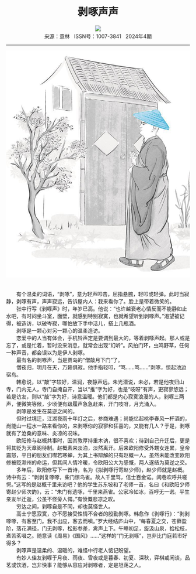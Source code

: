 # <center>剥啄声声</center> 

<div align=center><img src="https://raw.githubusercontent.com/leaguecn/magazines/main/img_authors/%d7%f7%d5%df%a3%ba%b6%ad%b8%c4%d5%fd.jpg"></div> 

<center>来源：意林   ISSN号：1007-3841   2024年4期</center> 


* * *


![](https://raw.githubusercontent.com/leaguecn/magazines/main/img/yili20240404-1-l.jpg)

  
<br>　　有个温柔的词语，“剥啄”，意为轻声叩击，屈指悬腕，轻叩或轻弹。此时当寂静，剥啄有声，声声寂远，告诉屋内人：我来看你了。脸上是带着微笑的。  
　　张中行写《剥啄声》时，年岁已高。他说：“也许越衰老心情反而不能静如止水吧，有时闷坐斗室，面壁，就感到特别寂寞，也就希望听到剥啄声。”渴望被记得，被造访，以破岑寂，哪怕放下手中活儿，搭上几瓶酒。  
　　剥啄是一颗心对另一颗心的温柔造访。  
　　恋爱中的人当有体会，手机铃声定是要调到最大的，等着剥啄声起。那人或是忘了，或是忙着，暂时没来消息，就常会出现“幻听”。风拍门环，虫鸣野草，任何一种声音，都会误以为是伊人剥啄。  
　　最有名的剥啄声，当是贾岛的“僧敲月下门”了。  
　　僧夜归，明月在天，万籁俱寂。他手指轻叩，“笃……笃……”剥啄，惊起池边宿鸟。  
　　韩愈说，以“敲”字较好，温润，夜静声远。朱光潜说，未必，若是他夜归山寺，门内无人，寺门自掩自开，当以“推”字为好，也是“吱呀”有声，更寂寥悠远；若是访友，则以“敲”字为好，诗意温暖。他们都是内心寂寞浪漫的人，剥啄三两声，便微笑等候，少顷便有趿履声急急赶来，开门吱呀，月光涌入。  
　　剥啄是发生在莫逆之间的。  
　　但时过境迁，江湖夜雨十年灯之后，参商难遇；尚能忆起桃李春风一杯酒的，尚能山一程水一路来看你的，来剥啄你的寂寥和狂喜的，又能有几人？于是，剥啄就有了沧桑的意味、炎凉的况味。  
　　欧阳修与赵概共事时，因其敦厚持重木讷，很不喜欢；待到自己升迁后，更是将其贬为天章阁待制。赵概素来淡泊，淡然离开。后来欧阳修受外甥女连累，皇帝震怒，平日的朋友们噤若寒蝉，为其上书辩解的只有赵概一人。虽然未能改变欧阳修被贬滁州的命运，但其间人情冷暖，令欧阳公大为感慨，两人遂结为莫逆之交。  
　　多年后，欧阳修写下一首诗，名为《拟剥啄行寄赵少师》，赵少师就是赵概。诗中有云：“剥剥复啄啄，柴门惊鸟雀。故人千里驾，信士百金诺。闾巷欢呼共嗟愕。”这写的是赵概千里来访吧？他的学生苏东坡和了老师一首，名曰《和欧阳少师寄赵少师次韵》，云：“朱门有遗啄，千里来燕雀。公家冷如冰，百呼无一诺。平生亲友半迁逝，公虽不怪旁人愕。”有愤慨悲凉之叹。  
　　穷达之间，剥啄自是不同，却也莫怪世人。  
　　高士宁愿寂寞，亦不愿接受性情不合者的殷勤剝啄。韩愈作《剥啄行》：“剥剥啄啄，有客至门。我不出应，客去而嗔。”罗大经结庐山中，“每春夏之交，苍藓盈阶，落花满径，门无剥啄，松影参差，禽声上下。午睡初足，旋汲山泉，拾松枝，煮苦茗啜之。随意读《周易》《国风》……”这样的“门无剥啄”，岂非比门庭若市好得多？  
　　剥啄声是温柔的、温暖的，难怪中行老人惦记盼望。  
　　有妙人佳友剥啄于月夜、雨夜、雪夜或是暮春、初夏、深秋，弈棋或闲谈，品茗或饮酒，岂非快事？能够从容应对剥啄者，定是坦荡之人。
